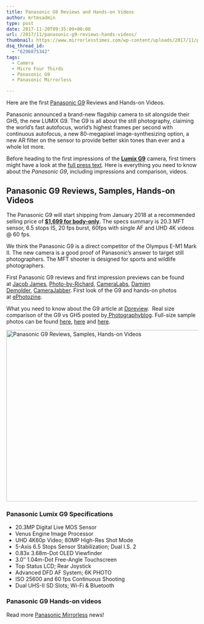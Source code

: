 ```yaml
---
title: Panasonic G9 Reviews and Hands-on Videos
author: mrtmsadmin
type: post
date: 2017-11-20T09:35:09+00:00
url: /2017/11/panasonic-g9-reviews-hands-videos/
thumbnail: https://www.mirrorlesstimes.com/wp-content/uploads/2017/11/panasonic-g9-leica-dg-elmarit-200mm-f2-8-lens-officially-announced-750x550.jpg
dsq_thread_id:
  - "6296875342"
tags:
  - Camera
  - Micro Four Thirds
  - Panasonic G9
  - Panasonic Mirrorless

---
```

Here are the first <a href="https://www.mirrorlesstimes.com/tags/panasonic-g9/" target="_blank" rel="noopener">Panasonic G9</a> Reviews and Hands-on Videos.

Panasonic announced a brand-new flagship camera to sit alongside their GH5, the new LUMIX G9. The G9 is all about the still photography, claiming the world’s fast autofocus, world’s highest frames per second with continuous autofocus, a new 80-megapixel image-synthesizing option, a new AR filter on the sensor to provide better skin tones than ever and a whole lot more.

Before heading to the first impressions of the <a href="https://aax-us-east.amazon-adsystem.com/x/c/QjE4EnHfj8mVpNuYthMsnV4AAAFf1fw-UAEAAAFKAfuNOl4/https://assoc-redirect.amazon.com/g/r/http://www.amazon.com/Panasonic-Mirrorless-Megapixels-High-Resolution-DC-G9KBODY/dp/B0774KTV1X/ref=as_at/?imprToken=ZYdCDcCwkEVzpGpjfaQZuA&slotNum=0&ie=UTF8&qid=1510133550&sr=8-1&keywords=Panasonic+G9&linkCode=sl1&tag=daicamnew-20&linkId=2df50268020a01388ffd56b5172b1a87" target="_blank" rel="noopener"><strong>Lumix G9</strong></a> camera, first timers might have a look at the [full press text][1]. Here is everything you need to know about the _Panasonic G9_, including impressions and comparison, videos.<!--more-->

## Panasonic G9 Reviews, Samples, Hands-on Videos

The Panasonic G9 will start shipping from January 2018 at a recommended selling price of <a href="https://aax-us-east.amazon-adsystem.com/x/c/QjE4EnHfj8mVpNuYthMsnV4AAAFf1fw-UAEAAAFKAfuNOl4/https://assoc-redirect.amazon.com/g/r/http://www.amazon.com/Panasonic-Mirrorless-Megapixels-High-Resolution-DC-G9KBODY/dp/B0774KTV1X/ref=as_at/?imprToken=ZYdCDcCwkEVzpGpjfaQZuA&slotNum=1&ie=UTF8&qid=1510133550&sr=8-1&keywords=Panasonic+G9&linkCode=sl1&tag=daicamnew-20&linkId=2df50268020a01388ffd56b5172b1a87" target="_blank" rel="noopener"><strong>$1,699 for body-only</strong></a>. The specs summary is 20.3 MFT sensor, 6.5 stops IS, 20 fps burst, 60fps with single AF and UHD 4K videos @ 60 fps.

We think the Panasonic G9 is a direct competitor of the Olympus E-M1 Mark II. The new camera is a good proof of Panasonic’s answer to target still photographers. The MFT shooter is designed for sports and wildlife photographers.

First Panasonic G9 reviews and first impression previews can be found at <a href="http://jacobjamesphotography.co.uk/panasonic-lumix-g9-the-ultimate-m43-stills-camera/" target="_blank" rel="follow external noopener noreferrer">Jacob James</a>, <a href="http://www.photobyrichard.com/reviewbyrichard/panasonic-lumix-g9-review/" target="_blank" rel="follow external noopener noreferrer" data-wpel-link="external">Photo-by-Richard</a>, <a href="https://www.cameralabs.com/panasonic-lumix-g9-review/" target="_blank" rel="follow external noopener noreferrer" data-wpel-link="external">CameraLabs</a>, <a href="https://www.lumixgexperience.panasonic.co.uk/news/panasonic-lumix-dc-g9-in-depth-look-at-features-with-sample-pictures/" target="_blank" rel="follow external noopener noreferrer" data-wpel-link="external">Damien Demolder</a>, <a href="https://camerajabber.com/panasonic-g9-review/" target="_blank" rel="follow external noopener noreferrer" data-wpel-link="external">CameraJabber</a>. First look of the G9 and hands-on photos at <a href="https://www.ephotozine.com/article/panasonic-lumix-g9-first-look-31614" target="_blank" rel="noopener">ePhotozine</a>.

What you need to know about the G9 article at <a href="https://www.dpreview.com/news/5269470143/panasonic-lumix-g9-what-you-need-to-know" target="_blank" rel="follow external noopener noreferrer">Dpreview</a>.  Real size comparison of the G9 vs GH5 posted by<a href="http://www.photographyblog.com/news/panasonic_g9_and_gh5_side_by_side_comparison" target="_blank" rel="follow external noopener noreferrer" data-wpel-link="external"> Photographyblog</a>. Full-size sample photos can be found <a href="http://www.imaging-resource.com/PRODS/panasonic-g9/panasonic-g9A7.HTM" target="_blank" rel="noopener">here</a>, <a href="https://www.dpreview.com/samples/2374153551/panasonic-lumix-g9-sample-gallery" target="_blank" rel="noopener">here</a> and <a href="http://www.photographyblog.com/reviews/panasonic_lumix_g9_review/preview_images" target="_blank" rel="noopener">here</a>.

[<img class="aligncenter wp-image-1385 size-full" title="Panasonic G9 Reviews, Samples, Hands-on Videos" src="https://i0.wp.com/www.mirrorlesstimes.com/wp-content/uploads/2017/11/panasonic-g9-leica-dg-elmarit-200mm-f2-8-lens-officially-announced.jpg?resize=600%2C450&#038;ssl=1" alt="Panasonic G9 Reviews, Samples, Hands-on Videos" width="600" height="450" srcset="https://i0.wp.com/www.mirrorlesstimes.com/wp-content/uploads/2017/11/panasonic-g9-leica-dg-elmarit-200mm-f2-8-lens-officially-announced.jpg?w=1200&ssl=1 1200w, https://i0.wp.com/www.mirrorlesstimes.com/wp-content/uploads/2017/11/panasonic-g9-leica-dg-elmarit-200mm-f2-8-lens-officially-announced.jpg?resize=300%2C225&ssl=1 300w, https://i0.wp.com/www.mirrorlesstimes.com/wp-content/uploads/2017/11/panasonic-g9-leica-dg-elmarit-200mm-f2-8-lens-officially-announced.jpg?resize=768%2C576&ssl=1 768w, https://i0.wp.com/www.mirrorlesstimes.com/wp-content/uploads/2017/11/panasonic-g9-leica-dg-elmarit-200mm-f2-8-lens-officially-announced.jpg?resize=1024%2C768&ssl=1 1024w, https://i0.wp.com/www.mirrorlesstimes.com/wp-content/uploads/2017/11/panasonic-g9-leica-dg-elmarit-200mm-f2-8-lens-officially-announced.jpg?resize=700%2C525&ssl=1 700w" sizes="(max-width: 600px) 100vw, 600px" data-recalc-dims="1" />][2]

### Panasonic Lumix G9 Specifications

<ul class="top-section-list" data-selenium="highlightList">
  <li class="top-section-list-item">
    20.3MP Digital Live MOS Sensor
  </li>
  <li class="top-section-list-item">
    Venus Engine Image Processor
  </li>
  <li class="top-section-list-item">
    UHD 4K60p Video; 80MP High-Res Shot Mode
  </li>
  <li class="top-section-list-item">
    5-Axis 6.5 Stops Sensor Stabilization; Dual I.S. 2
  </li>
  <li class="top-section-list-item">
    0.83x 3.68m-Dot OLED Viewfinder
  </li>
  <li class="top-section-list-item">
    3.0″ 1.04m-Dot Free-Angle Touchscreen
  </li>
  <li class="top-section-list-item">
    Top Status LCD; Rear Joystick
  </li>
  <li class="top-section-list-item">
    Advanced DFD AF System; 6K PHOTO
  </li>
  <li class="top-section-list-item">
    ISO 25600 and 60 fps Continuous Shooting
  </li>
  <li class="top-section-list-item">
    Dual UHS-II SD Slots; Wi-Fi & Bluetooth
  </li>
</ul>

### Panasonic G9 Hands-on videos



















Read more [Panasonic Mirrorless][3] news!

 [1]: https://www.mirrorlesstimes.com/2017/11/panasonic-g9-leica-dg-elmarit-200mm-f2-8-lens-officially-announced/
 [2]: https://i0.wp.com/www.mirrorlesstimes.com/wp-content/uploads/2017/11/panasonic-g9-leica-dg-elmarit-200mm-f2-8-lens-officially-announced.jpg?ssl=1
 [3]: https://www.mirrorlesstimes.com/tags/panasonic-mirrorless